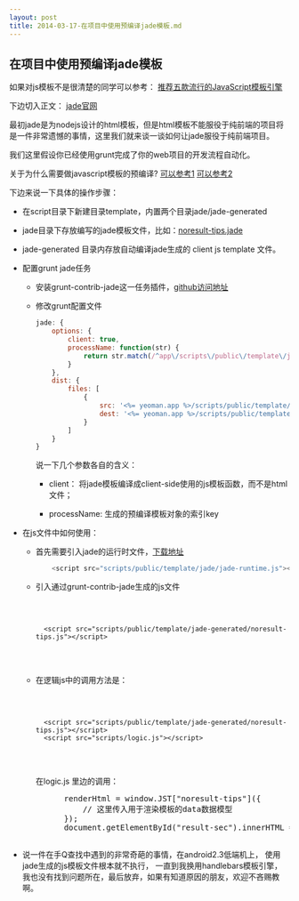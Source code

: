 ```yaml
---
layout: post
title: 2014-03-17-在项目中使用预编译jade模板.md
---
```


## 在项目中使用预编译jade模板
如果对js模板不是很清楚的同学可以参考： [推荐五款流行的JavaScript模板引擎](/all/web/2014/03/16/推荐五款流行的JavaScript模板引擎.html)

下边切入正文： [jade官网](http://jade-lang.com/)

最初jade是为nodejs设计的html模板，但是html模板不能服役于纯前端的项目将是一件非常遗憾的事情，这里我们就来谈一谈如何让jade服役于纯前端项目。

我们这里假设你已经使用grunt完成了你的web项目的开发流程自动化。

关于为什么需要做javascript模板的预编译?
[可以参考1](http://lostechies.com/derickbailey/2012/04/10/javascript-performance-pre-compiling-and-caching-html-templates/)
[可以参考2](http://stackoverflow.com/questions/13536262/what-is-javascript-template-precompiling)

下边来说一下具体的操作步骤：

-  在script目录下新建目录template，内置两个目录jade/jade-generated

-  jade目录下存放编写的jade模板文件，比如：[noresult-tips.jade](/attachments/noresult-tips.jade)

-  jade-generated 目录内存放自动编译jade生成的 client js template 文件。

-  配置grunt jade任务

    * 安装grunt-contrib-jade这一任务插件，[github访问地址](https://github.com/gruntjs/grunt-contrib-jade)
    * 修改grunt配置文件
        ```JavaScript
        jade: {
            options: {
                client: true,
                processName: function(str) {
                    return str.match(/^app\/scripts\/public\/template\/jade\/(.*)\.jade$/)[1];
                }
            },
            dist: {
                files: [
                    {
                        src: '<%= yeoman.app %>/scripts/public/template/jade/noresult-tips.jade',
                        dest: '<%= yeoman.app %>/scripts/public/template/jade-generated/noresult-tips.js'
                    }
                ]
            }
        }
        ```
        说一下几个参数各自的含义：

        - client： 将jade模板编译成client-side使用的js模板函数，而不是html文件；

        - processName: 生成的预编译模板对象的索引key

-  在js文件中如何使用：
    * 首先需要引入jade的运行时文件，[下载地址](/attachments/jade-runtime.js)
        ```JavaScript
            <script src="scripts/public/template/jade/jade-runtime.js"></script>
        ```
    * 引入通过grunt-contrib-jade生成的js文件
        <pre class="brush: js">
            <script src="scripts/public/template/jade/jade-runtime.js"></script>
            <script src="scripts/public/template/jade-generated/noresult-tips.js"></script>
        </pre>
    * 在逻辑js中的调用方法是：
        <pre class="brush: js">
            <script src="scripts/public/template/jade/jade-runtime.js"></script>
            <script src="scripts/public/template/jade-generated/noresult-tips.js"></script>
            <script src="scripts/logic.js"></script>
        </pre>
        在logic.js 里边的调用：
        <pre class="brush: js">
            renderHtml = window.JST["noresult-tips"]({
                // 这里传入用于渲染模板的data数据模型
            });
            document.getElementById("result-sec").innerHTML = renderHtml
        </pre>

-  说一件在手Q查找中遇到的非常奇葩的事情，在android2.3低端机上， 使用jade生成的js模板文件根本就不执行， 一直到我换用handlebars模板引擎，我也没有找到问题所在，最后放弃，如果有知道原因的朋友，欢迎不吝赐教啊。






